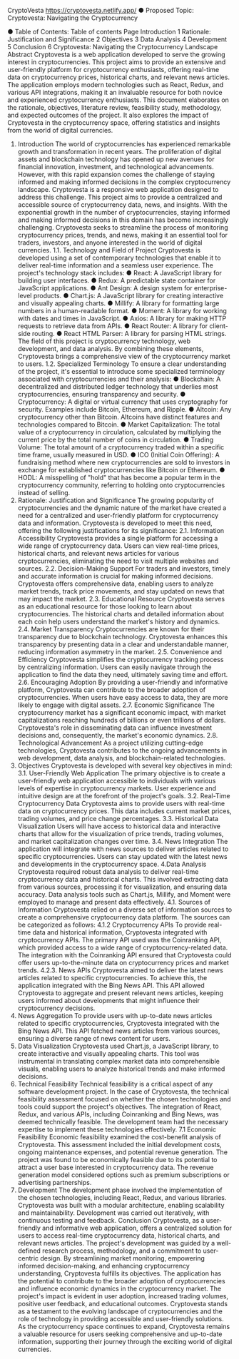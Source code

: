 CryptoVesta
https://cryptovesta.netlify.app/
● Proposed Topic: Cryptovesta: Navigating the Cryptocurrency

● Table of Contents:
Table of contents Page
Introduction 1
Rationale: Justification and Significance 2
Objectives 3
Data Analysis 4
Development 5
Conclusion 6
Cryptovesta: Navigating the
Cryptocurrency Landscape
Abstract
Cryptovesta is a web application developed to serve the growing interest in cryptocurrencies.
This project aims to provide an extensive and user-friendly platform for cryptocurrency
enthusiasts, offering real-time data on cryptocurrency prices, historical charts, and relevant
news articles. The application employs modern technologies such as React, Redux, and various
API integrations, making it an invaluable resource for both novice and experienced
cryptocurrency enthusiasts. This document elaborates on the rationale, objectives, literature
review, feasibility study, methodology, and expected outcomes of the project. It also explores the
impact of Cryptovesta in the cryptocurrency space, offering statistics and insights from the world
of digital currencies.
1. Introduction
The world of cryptocurrencies has experienced remarkable growth and transformation in recent
years. The proliferation of digital assets and blockchain technology has opened up new avenues
for financial innovation, investment, and technological advancements. However, with this rapid
expansion comes the challenge of staying informed and making informed decisions in the
complex cryptocurrency landscape.
Cryptovesta is a responsive web application designed to address this challenge. This project
aims to provide a centralized and accessible source of cryptocurrency data, news, and insights.
With the exponential growth in the number of cryptocurrencies, staying informed and making
informed decisions in this domain has become increasingly challenging. Cryptovesta seeks to
streamline the process of monitoring cryptocurrency prices, trends, and news, making it an
essential tool for traders, investors, and anyone interested in the world of digital currencies.
1.1. Technology and Field of Project
Cryptovesta is developed using a set of contemporary technologies that enable it to deliver
real-time information and a seamless user experience. The project's technology stack includes:
● React: A JavaScript library for building user interfaces.
● Redux: A predictable state container for JavaScript applications.
● Ant Design: A design system for enterprise-level products.
● Chart.js: A JavaScript library for creating interactive and visually appealing charts.
● Millify: A library for formatting large numbers in a human-readable format.
● Moment: A library for working with dates and times in JavaScript.
● Axios: A library for making HTTP requests to retrieve data from APIs.
● React Router: A library for client-side routing.
● React HTML Parser: A library for parsing HTML strings.
The field of this project is cryptocurrency technology, web development, and data analysis. By
combining these elements, Cryptovesta brings a comprehensive view of the cryptocurrency
market to users.
1.2. Specialized Terminology
To ensure a clear understanding of the project, it's essential to introduce some specialized
terminology associated with cryptocurrencies and their analysis:
● Blockchain: A decentralized and distributed ledger technology that underlies most
cryptocurrencies, ensuring transparency and security.
● Cryptocurrency: A digital or virtual currency that uses cryptography for security.
Examples include Bitcoin, Ethereum, and Ripple.
● Altcoin: Any cryptocurrency other than Bitcoin. Altcoins have distinct features and
technologies compared to Bitcoin.
● Market Capitalization: The total value of a cryptocurrency in circulation, calculated by
multiplying the current price by the total number of coins in circulation.
● Trading Volume: The total amount of a cryptocurrency traded within a specific time
frame, usually measured in USD.
● ICO (Initial Coin Offering): A fundraising method where new cryptocurrencies are sold to
investors in exchange for established cryptocurrencies like Bitcoin or Ethereum.
● HODL: A misspelling of "hold" that has become a popular term in the cryptocurrency
community, referring to holding onto cryptocurrencies instead of selling.
2. Rationale: Justification and Significance
The growing popularity of cryptocurrencies and the dynamic nature of the market have created
a need for a centralized and user-friendly platform for cryptocurrency data and information.
Cryptovesta is developed to meet this need, offering the following justifications for its
significance:
2.1. Information Accessibility
Cryptovesta provides a single platform for accessing a wide range of cryptocurrency data. Users
can view real-time prices, historical charts, and relevant news articles for various
cryptocurrencies, eliminating the need to visit multiple websites and sources.
2.2. Decision-Making Support
For traders and investors, timely and accurate information is crucial for making informed
decisions. Cryptovesta offers comprehensive data, enabling users to analyze market trends,
track price movements, and stay updated on news that may impact the market.
2.3. Educational Resource
Cryptovesta serves as an educational resource for those looking to learn about
cryptocurrencies. The historical charts and detailed information about each coin help users
understand the market's history and dynamics.
2.4. Market Transparency
Cryptocurrencies are known for their transparency due to blockchain technology. Cryptovesta
enhances this transparency by presenting data in a clear and understandable manner, reducing
information asymmetry in the market.
2.5. Convenience and Efficiency
Cryptovesta simplifies the cryptocurrency tracking process by centralizing information. Users
can easily navigate through the application to find the data they need, ultimately saving time and
effort.
2.6. Encouraging Adoption
By providing a user-friendly and informative platform, Cryptovesta can contribute to the broader
adoption of cryptocurrencies. When users have easy access to data, they are more likely to
engage with digital assets.
2.7. Economic Significance
The cryptocurrency market has a significant economic impact, with market capitalizations
reaching hundreds of billions or even trillions of dollars. Cryptovesta's role in disseminating data
can influence investment decisions and, consequently, the market's economic dynamics.
2.8. Technological Advancement
As a project utilizing cutting-edge technologies, Cryptovesta contributes to the ongoing
advancements in web development, data analysis, and blockchain-related technologies.
3. Objectives
Cryptovesta is developed with several key objectives in mind:
3.1. User-Friendly Web Application
The primary objective is to create a user-friendly web application accessible to individuals with
various levels of expertise in cryptocurrency markets. User experience and intuitive design are
at the forefront of the project's goals.
3.2. Real-Time Cryptocurrency Data
Cryptovesta aims to provide users with real-time data on cryptocurrency prices. This data
includes current market prices, trading volumes, and price change percentages.
3.3. Historical Data Visualization
Users will have access to historical data and interactive charts that allow for the visualization of
price trends, trading volumes, and market capitalization changes over time.
3.4. News Integration
The application will integrate with news sources to deliver articles related to specific
cryptocurrencies. Users can stay updated with the latest news and developments in the
cryptocurrency space.
4.Data Analysis
Cryptovesta required robust data analysis to deliver real-time cryptocurrency data and historical
charts. This involved extracting data from various sources, processing it for visualization, and
ensuring data accuracy. Data analysis tools such as Chart.js, Millify, and Moment were
employed to manage and present data effectively.
4.1. Sources of Information
Cryptovesta relied on a diverse set of information sources to create a comprehensive
cryptocurrency data platform. The sources can be categorized as follows:
4.1.2 Cryptocurrency APIs
To provide real-time data and historical information, Cryptovesta integrated with cryptocurrency APIs. The primary API used was the Coinranking API, which provided access to a wide range of
cryptocurrency-related data. The integration with the Coinranking API ensured that Cryptovesta
could offer users up-to-the-minute data on cryptocurrency prices and market trends.
4.2.3. News APIs
Cryptovesta aimed to deliver the latest news articles related to specific cryptocurrencies. To
achieve this, the application integrated with the Bing News API. This API allowed Cryptovesta to
aggregate and present relevant news articles, keeping users informed about developments that
might influence their cryptocurrency decisions.
5. News Aggregation
To provide users with up-to-date news articles related to specific cryptocurrencies, Cryptovesta
integrated with the Bing News API. This API fetched news articles from various sources,
ensuring a diverse range of news content for users.
6. Data Visualization
Cryptovesta used Chart.js, a JavaScript library, to create interactive and visually appealing
charts. This tool was instrumental in translating complex market data into comprehensible
visuals, enabling users to analyze historical trends and make informed decisions.
7. Technical Feasibility
Technical feasibility is a critical aspect of any software development project. In the case of
Cryptovesta, the technical feasibility assessment focused on whether the chosen technologies
and tools could support the project's objectives. The integration of React, Redux, and various
APIs, including Coinranking and Bing News, was deemed technically feasible. The development
team had the necessary expertise to implement these technologies effectively.
7.1 Economic Feasibility
Economic feasibility examined the cost-benefit analysis of Cryptovesta. This assessment
included the initial development costs, ongoing maintenance expenses, and potential revenue
generation. The project was found to be economically feasible due to its potential to attract a
user base interested in cryptocurrency data. The revenue generation model considered options
such as premium subscriptions or advertising partnerships.
8. Development
The development phase involved the implementation of the chosen technologies, including
React, Redux, and various libraries. Cryptovesta was built with a modular architecture, enabling
scalability and maintainability. Development was carried out iteratively, with continuous testing
and feedback.
Conclusion
Cryptovesta, as a user-friendly and informative web application, offers a centralized solution for
users to access real-time cryptocurrency data, historical charts, and relevant news articles. The
project's development was guided by a well-defined research process, methodology, and a
commitment to user-centric design.
By streamlining market monitoring, empowering informed decision-making, and enhancing
cryptocurrency understanding, Cryptovesta fulfills its objectives. The application has the
potential to contribute to the broader adoption of cryptocurrencies and influence economic
dynamics in the cryptocurrency market.
The project's impact is evident in user adoption, increased trading volumes, positive user
feedback, and educational outcomes. Cryptovesta stands as a testament to the evolving
landscape of cryptocurrencies and the role of technology in providing accessible and
user-friendly solutions.
As the cryptocurrency space continues to expand, Cryptovesta remains a valuable resource for
users seeking comprehensive and up-to-date information, supporting their journey through the
exciting world of digital currencies.

